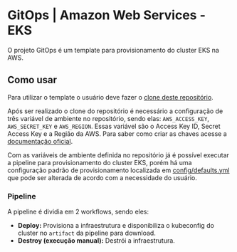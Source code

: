 # GitOps | Amazon Web Services - EKS

O projeto GitOps é um template para provisionamento do cluster EKS na AWS.

## Como usar

Para utilizar o template o usuário deve fazer o [clone deste repositório](https://github.com/vertigobr/aws-eks.git).

Após ser realizado o clone do repositório é necessário a configuração de três variável de ambiente no repositório, sendo elas: `AWS_ACCESS_KEY`, `AWS_SECRET_KEY` e `AWS_REGION`. Essas variável são o Access Key ID, Secret Access Key e a Região da AWS. Para saber como criar as chaves acesse a [documentação oficial](https://docs.aws.amazon.com/IAM/latest/UserGuide/id_credentials_access-keys.html#Using_CreateAccessKey).

Com as variáveis de ambiente definida no repositório já é possível executar a pipeline para provisionamento do cluster EKS, porém há uma configuração padrão de provisionamento localizada em [config/defaults.yml](config/defaults.yml) que pode ser alterada de acordo com a necessidade do usuário.

### Pipeline

A pipeline é dividia em 2 workflows, sendo eles:
  - **Deploy:** Provisiona a infraestrutura e disponibiliza o kubeconfig do cluster no `artifact` da pipeline para download.
  - **Destroy (execução manual):** Destrói a infraestrutura.


